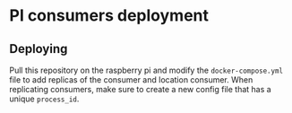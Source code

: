 # PI consumers deployment

## Deploying
Pull this repository on the raspberry pi and modify the `docker-compose.yml` file to add replicas of the consumer and location consumer. When replicating consumers, make sure to create a new config file that has a unique `process_id`. 
